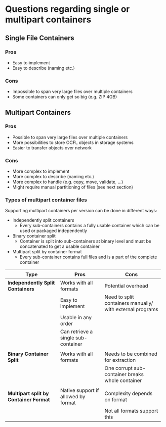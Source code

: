# Questions regarding single or multipart containers

## Single File Containers
### Pros
* Easy to implement
* Easy to describe (naming etc.)

### Cons
* Impossible to span very large files over multiple containers
* Some containers can only get so big (e.g. ZIP 4GB)

## Multipart Containers
### Pros
* Possible to span very large files over multiple containers
* More possibilities to store OCFL objects in storage systems
* Easier to transfer objects over network

### Cons
* More complex to implement
* More complex to describe (naming etc.)
* More complex to handle (e.g. copy, move, validate, ...)
* Might require manual partitioning of files (see next section)

### Types of multipart container files
Supporting multipart containers per version can be done in different ways:

* Independently split containers
  * Every sub-containers contains a fully usable container which can be used or packaged independently
* Binary container split 
  * Container is split into sub-containers at binary level and must be concatenated to get a usable container
* Multipart split by container format
  * Every sub-container contains full files and is a part of the complete container

| Type                                    | Pros                                | Cons                                                      |
| --------------------------------------- | ----------------------------------- | --------------------------------------------------------- |
| __Independently Split Containers__      | Works with all formats              | Potential overhead                                        |
|                                         | Easy to implement                   | Need to split containers manually/ with external programs |
|                                         | Usable in any order                 |                                                           |
|                                         | Can retrieve a single sub-container |                                                           |
|                                         |                                     |                                                           |
| __Binary Container Split__              | Works with all formats              | Needs to be combined for extraction                       |
|                                         |                                     | One corrupt sub-container breaks whole container          |
|                                         |                                     |                                                           |
| __Multipart split by Container Format__ | Native support if allowed by format | Complexity depends on format                              |
|                                         |                                     | Not all formats support this                              |


